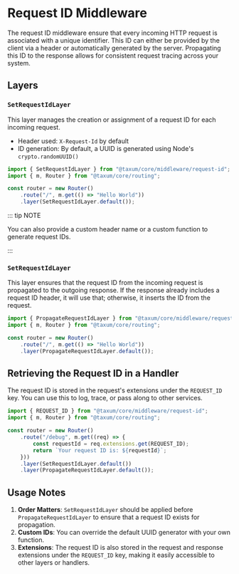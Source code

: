 # Request ID Middleware

The request ID middleware ensure that every incoming HTTP request is associated with a unique identifier. This ID can
either be provided by the client via a header or automatically generated by the server. Propagating this ID to the
response allows for consistent request tracing across your system.

## Layers

### `SetRequestIdLayer`

This layer manages the creation or assignment of a request ID for each incoming request.

- Header used: `X-Request-Id` by default
- ID generation: By default, a UUID is generated using Node's `crypto.randomUUID()`

```ts
import { SetRequestIdLayer } from "@taxum/core/middleware/request-id";
import { m, Router } from "@taxum/core/routing";

const router = new Router()
    .route("/", m.get(() => "Hello World"))
    .layer(SetRequestIdLayer.default());
```

::: tip NOTE

You can also provide a custom header name or a custom function to generate request IDs.

:::

### `SetRequestIdLayer`

This layer ensures that the request ID from the incoming request is propagated to the outgoing response. If the response
already includes a request ID header, it will use that; otherwise, it inserts the ID from the request.

```ts
import { PropagateRequestIdLayer } from "@taxum/core/middleware/request-id";
import { m, Router } from "@taxum/core/routing";

const router = new Router()
    .route("/", m.get(() => "Hello World"))
    .layer(PropagateRequestIdLayer.default());
```

## Retrieving the Request ID in a Handler

The request ID is stored in the request's extensions under the `REQUEST_ID` key. You can use this to log, trace, or pass
along to other services.

```ts
import { REQUEST_ID } from "@taxum/core/middleware/request-id";
import { m, Router } from "@taxum/core/routing";

const router = new Router()
    .route("/debug", m.get((req) => {
        const requestId = req.extensions.get(REQUEST_ID);
        return `Your request ID is: ${requestId}`;
    }))
    .layer(SetRequestIdLayer.default())
    .layer(PropagateRequestIdLayer.default());
```

## Usage Notes

1. **Order Matters**: `SetRequestIdLayer` should be applied before `PropagateRequestIdLayer` to ensure that a request ID
  exists for propagation.
2. **Custom IDs**: You can override the default UUID generator with your own function.
3. **Extensions**: The request ID is also stored in the request and response extensions under the `REQUEST_ID` key,
  making it easily accessible to other layers or handlers.

